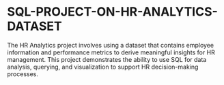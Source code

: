 # SQL-PROJECT-ON-HR-ANALYTICS-DATASET
The HR Analytics project involves using a dataset that contains employee information and performance metrics to derive meaningful insights for HR management. This project demonstrates the ability to use SQL for data analysis, querying, and visualization to support HR decision-making processes. 
